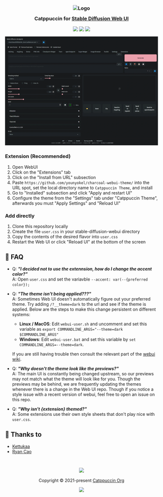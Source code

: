 <h3 align="center">
	<img src="https://raw.githubusercontent.com/catppuccin/catppuccin/main/assets/logos/exports/1544x1544_circle.png" width="100" alt="Logo"/><br/>
	<img src="https://raw.githubusercontent.com/catppuccin/catppuccin/main/assets/misc/transparent.png" height="30" width="0px"/>
	Catppuccin for <a href="https://github.com/AUTOMATIC1111/stable-diffusion-webui">Stable Diffusion Web UI</a>
	<img src="https://raw.githubusercontent.com/catppuccin/catppuccin/main/assets/misc/transparent.png" height="30" width="0px"/>
</h3>

<p align="center">
	<a href="https://github.com/catppuccin/Stable-Diffusion-Web-Ui/stargazers"><img src="https://img.shields.io/github/stars/catppuccin/Stable-Diffusion-Web-Ui?colorA=363a4f&colorB=b7bdf8&style=for-the-badge"></a>
	<a href="https://github.com/catppuccin/Stable-Diffusion-Web-Ui/issues"><img src="https://img.shields.io/github/issues/catppuccin/Stable-Diffusion-Web-Ui?colorA=363a4f&colorB=f5a97f&style=for-the-badge"></a>
	<a href="https://github.com/catppuccin/Stable-Diffusion-Web-Ui/contributors"><img src="https://img.shields.io/github/contributors/catppuccin/Stable-Diffusion-Web-Ui?colorA=363a4f&colorB=a6da95&style=for-the-badge"></a>
</p>

<p align="center">
	<img src="/assets/screenshot.webp"/>
</p>

### Extension (Recommended)

1. Open WebUI
2. Click on the "Extensions" tab
3. Click on the "Install from URL" subsection
4. Paste `https://github.com/younyokel/charcoal-webui-theme/` into the URL spot, set the local directory name to `Catppuccin Theme`, and install
5. Go to "Installed" subsection and click "Apply and restart UI"
6. Configure the theme from the "Settings" tab under "Catppuccin Theme", afterwards you must "Apply Settings" and "Reload UI"

### Add directly

1. Clone this repository locally
2. Create the file `user.css` in your stable-diffusion-webui directory
3. Copy the contents of the desired flavor into `user.css`
4. Restart the Web UI or click "Reload UI" at the bottom of the screen

## 🙋 FAQ

- Q: **_"I decided not to use the extennsion, how do I change the accent color?"_**\
  A: Open `user.css` and set the variavble `--accent: var(--{preferred color});`
- Q: **_"The theme isn't being applied???"_**\
  A: Sometimes Web UI doesn't automatically figure out your preferred theme. Try adding `/?__theme=dark` to the url and see if the theme is applied. Below are the steps to make this change persistent on different systems:

  - **Linux / MacOS**: Edit `webui-user.sh` and uncomment and set this variable as `export COMMANDLINE_ARGS="--theme=dark $COMMANDLINE_ARGS"`
  - **Windows**: Edit `webui-user.bat` and set this variable by `set COMMANDLINE_ARGS=--theme=dark`.

  If you are still having trouble then consult the relevant part of the [webui wiki](https://github.com/AUTOMATIC1111/stable-diffusion-webui/wiki/Features#usercss).

- Q: **_"Why doesn't the theme look like the previews?"_**\
  A: The main UI is constantly being changed upstream, so our previews may not match what the theme will look like for you. Though the previews may be behind, we are frequently updating the themes whenever there is a change in the Web UI repo. Though if you notice a style issue with a recent version of webui, feel free to open an issue on this repo.
- Q: **_"Why isn't {extension} themed?"_**\
  A: Some extensions use their own style sheets that don't play nice with `user.css`.

## 💝 Thanks to

- [Kettukaa](https://github.com/Kettukaa)
- [Ryan Cao](https://github.com/ryanccn)

&nbsp;

<p align="center">
	<img src="https://raw.githubusercontent.com/catppuccin/catppuccin/main/assets/footers/gray0_ctp_on_line.svg?sanitize=true" />
</p>

<p align="center">
	Copyright &copy; 2021-present <a href="https://github.com/catppuccin" target="_blank">Catppuccin Org</a>
</p>

<p align="center">
	<a href="https://github.com/catppuccin/catppuccin/blob/main/LICENSE"><img src="https://img.shields.io/static/v1.svg?style=for-the-badge&label=License&message=MIT&logoColor=d9e0ee&colorA=363a4f&colorB=b7bdf8"/></a>
</p>